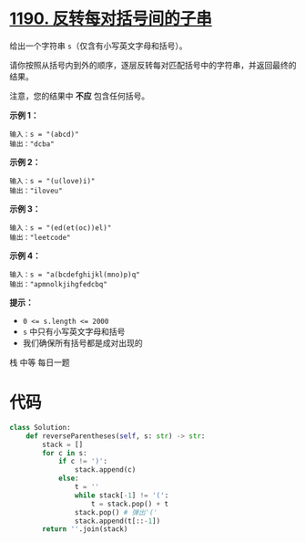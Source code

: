 <!--
 * @Description: 
 * @Autor: Au3C2
 * @Date: 2021-05-26 13:57:51
 * @LastEditors: Au3C2
 * @LastEditTime: 2021-05-26 13:58:54
-->
# [1190. 反转每对括号间的子串](https://leetcode-cn.com/problems/reverse-substrings-between-each-pair-of-parentheses/)



给出一个字符串 `s`（仅含有小写英文字母和括号）。

请你按照从括号内到外的顺序，逐层反转每对匹配括号中的字符串，并返回最终的结果。

注意，您的结果中 **不应** 包含任何括号。

 

**示例 1：**

```
输入：s = "(abcd)"
输出："dcba"
```

**示例 2：**

```
输入：s = "(u(love)i)"
输出："iloveu"
```

**示例 3：**

```
输入：s = "(ed(et(oc))el)"
输出："leetcode"
```

**示例 4：**

```
输入：s = "a(bcdefghijkl(mno)p)q"
输出："apmnolkjihgfedcbq"
```

 

**提示：**

-   `0 <= s.length <= 2000`
-   `s` 中只有小写英文字母和括号
-   我们确保所有括号都是成对出现的

栈 中等 每日一题

# 代码

```python
class Solution:
    def reverseParentheses(self, s: str) -> str:
        stack = []
        for c in s:
            if c != ')':
                stack.append(c)
            else:
                t = ''
                while stack[-1] != '(':
                    t = stack.pop() + t
                stack.pop() # 弹出'('
                stack.append(t[::-1])
        return ''.join(stack)
```
